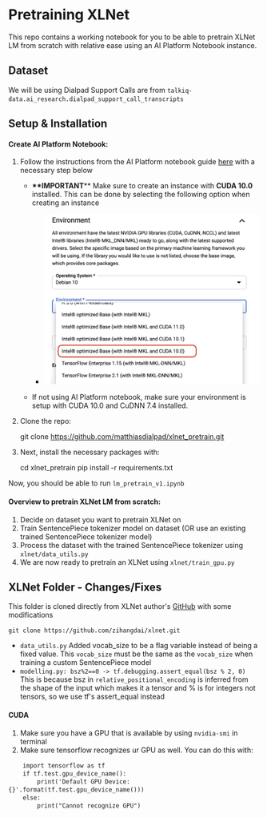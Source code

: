 # Pretraining XLNet 

This repo contains a working notebook for you to be able to pretrain XLNet LM from scratch with relative ease using an AI Platform Notebook instance. 

## Dataset
We will be using Dialpad Support Calls are from `talkiq-data.ai_research.dialpad_support_call_transcripts`

## Setup & Installation

#### Create AI Platform Notebook:

1. Follow the instructions from the AI Platform notebook guide [here](https://docs.google.com/document/d/1bP7MHUs9D8c3oBc9xEcljLtHJhzNm-TveX0dp6q0D_4/edit?usp=sharing) with a necessary step below
    * **\*\*IMPORTANT**** Make sure to create an instance with **CUDA 10.0** installed. This can be done by selecting the following option when creating an instance
        * ![cuda10_instance_example](img/env_img.png)
        
    * If not using AI Platform notebook, make sure your environment is setup with CUDA 10.0 and CuDNN 7.4 installed. 

2. Clone the repo:
    
    git clone https://github.com/matthiasdialpad/xlnet_pretrain.git

3. Next, install the necessary packages with:
    
    cd xlnet_pretrain
    pip install -r requirements.txt
   
Now, you should be able to run `lm_pretrain_v1.ipynb`

#### Overview to pretrain XLNet LM from scratch:
1. Decide on dataset you want to pretrain XLNet on 
2. Train SentencePiece tokenizer model on dataset (OR use an existing trained SentencePiece tokenizer model)
3. Process the dataset with the trained SentencePiece tokenizer using `xlnet/data_utils.py` 
4. We are now ready to pretrain an XLNet using `xlnet/train_gpu.py`

## XLNet Folder - Changes/Fixes

This folder is cloned directly from XLNet author's [GitHub](https://github.com/zihangdai/xlnet) with some modifications

    git clone https://github.com/zihangdai/xlnet.git

* `data_utils.py` Added vocab_size to be a flag variable instead of being a fixed value. This `vocab_size` must be the same as the `vocab_size` when training a custom SentencePiece model 
* `modelling.py: bsz%2==0 -> tf.debugging.assert_equal(bsz % 2, 0)` This is because bsz in `relative_positional_encoding` is inferred from the shape of the input which makes it a tensor and % is for integers not tensors, so we use tf's assert_equal instead

#### CUDA
1. Make sure you have a GPU that is available by using `nvidia-smi` in terminal
2. Make sure tensorflow recognizes ur GPU as well. You can do this with:
```    
    import tensorflow as tf
    if tf.test.gpu_device_name():
        print('Default GPU Device: {}'.format(tf.test.gpu_device_name()))
    else:
        print("Cannot recognize GPU")
```        
